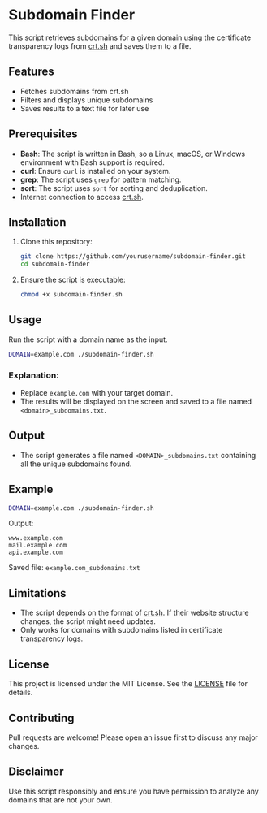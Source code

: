 
# Subdomain Finder

This script retrieves subdomains for a given domain using the certificate transparency logs from [crt.sh](https://crt.sh) and saves them to a file.

## Features

- Fetches subdomains from crt.sh
- Filters and displays unique subdomains
- Saves results to a text file for later use

## Prerequisites

- **Bash**: The script is written in Bash, so a Linux, macOS, or Windows environment with Bash support is required.
- **curl**: Ensure `curl` is installed on your system.
- **grep**: The script uses `grep` for pattern matching.
- **sort**: The script uses `sort` for sorting and deduplication.
- Internet connection to access [crt.sh](https://crt.sh).

## Installation

1. Clone this repository:
   ```bash
   git clone https://github.com/yourusername/subdomain-finder.git
   cd subdomain-finder
   ```
2. Ensure the script is executable:
   ```bash
   chmod +x subdomain-finder.sh
   ```

## Usage

Run the script with a domain name as the input.

```bash
DOMAIN=example.com ./subdomain-finder.sh
```

### Explanation:
- Replace `example.com` with your target domain.
- The results will be displayed on the screen and saved to a file named `<domain>_subdomains.txt`.

## Output

- The script generates a file named `<DOMAIN>_subdomains.txt` containing all the unique subdomains found.

## Example

```bash
DOMAIN=example.com ./subdomain-finder.sh
```

Output:
```
www.example.com
mail.example.com
api.example.com
```

Saved file: `example.com_subdomains.txt`

## Limitations

- The script depends on the format of [crt.sh](https://crt.sh). If their website structure changes, the script might need updates.
- Only works for domains with subdomains listed in certificate transparency logs.

## License

This project is licensed under the MIT License. See the [LICENSE](LICENSE) file for details.

## Contributing

Pull requests are welcome! Please open an issue first to discuss any major changes.

## Disclaimer

Use this script responsibly and ensure you have permission to analyze any domains that are not your own.
